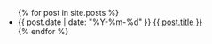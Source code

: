 <ul class="post-list">
{% for post in site.posts %}
  <li><article>
    <span class="entry-date">
      <time datetime="{{ post.date | date_to_xmlschema }}">
        {{ post.date | date: "%Y-%m-%d" }}
      </time>
    </span>
    <a href="{{ site.url | append: post.url }}">{{ post.title }}</a>
  </article></li>
{% endfor %}
</ul>
